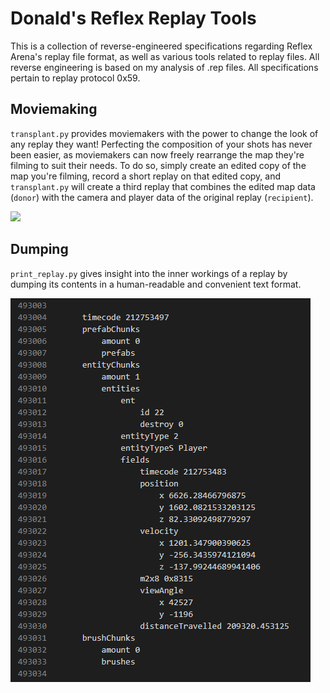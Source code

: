 # Donald's Reflex Replay Tools
This is a collection of reverse-engineered specifications regarding Reflex Arena's replay file format, as well as various tools related to replay files. All reverse engineering is based on my analysis of .rep files. All specifications pertain to replay protocol 0x59.

## Moviemaking
`transplant.py` provides moviemakers with the power to change the look of any replay they want! Perfecting the composition of your shots has never been easier, as moviemakers can now freely rearrange the map they're filming to suit their needs. To do so, simply create an edited copy of the map you're filming, record a short replay on that edited copy, and `transplant.py` will create a third replay that combines the edited map data (`donor`) with the camera and player data of the original replay (`recipient`).

![](img/shot_comp.gif)

## Dumping
`print_replay.py` gives insight into the inner workings of a replay by dumping its contents in a human-readable and convenient text format. 

![](img/print_replay.png)
